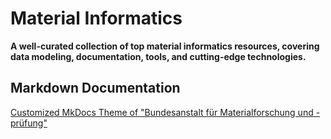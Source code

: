 # Material Informatics

**A well-curated collection of top material informatics resources, covering data modeling, documentation, tools, and cutting-edge technologies.**

## Markdown Documentation

[Customized MkDocs Theme of "Bundesanstalt für Materialforschung und -prüfung"](https://github.com/BAMresearch/bam-masterdata)
